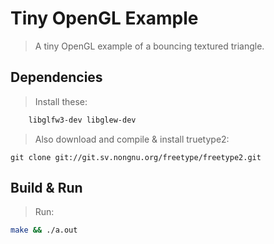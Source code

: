 # Tiny OpenGL Example
> A tiny OpenGL example of a bouncing textured triangle.


## Dependencies
> Install these:
```bash
    libglfw3-dev libglew-dev
```
> Also download and compile & install truetype2:
```
git clone git://git.sv.nongnu.org/freetype/freetype2.git
```

## Build & Run
> Run:
```bash
make && ./a.out
```
